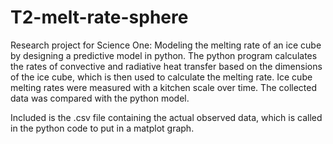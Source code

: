 # T2-melt-rate-sphere

Research project for Science One: Modeling the melting rate of an ice cube by designing a predictive model in python. 
The python program calculates the rates of convective and radiative heat transfer based on the dimensions of the ice cube, 
which is then used to calculate the melting rate. Ice cube melting rates were measured with a kitchen scale over time. 
The collected data was compared with the python model. 

Included is the .csv file containing the actual observed data, which is called in the python code to put in a matplot graph.
